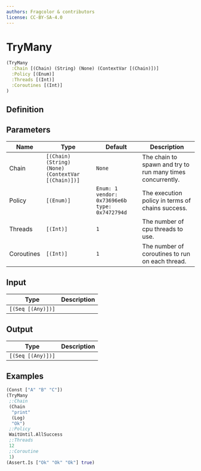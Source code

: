 ```yaml
---
authors: Fragcolor & contributors
license: CC-BY-SA-4.0
---
```



# TryMany

```clojure
(TryMany
  :Chain [(Chain) (String) (None) (ContextVar [(Chain)])]
  :Policy [(Enum)]
  :Threads [(Int)]
  :Coroutines [(Int)]
)
```


## Definition




## Parameters

| Name | Type | Default | Description |
|------|------|---------|-------------|
| Chain | `[(Chain) (String) (None) (ContextVar [(Chain)])]` | `None` | The chain to spawn and try to run many times concurrently. |
| Policy | `[(Enum)]` | `Enum: 1 vendor: 0x73696e6b type: 0x7472794d` | The execution policy in terms of chains success. |
| Threads | `[(Int)]` | `1` | The number of cpu threads to use. |
| Coroutines | `[(Int)]` | `1` | The number of coroutines to run on each thread. |


## Input

| Type | Description |
|------|-------------|
| `[(Seq [(Any)])]` |  |


## Output

| Type | Description |
|------|-------------|
| `[(Seq [(Any)])]` |  |


## Examples

```clojure
(Const ["A" "B" "C"])
(TryMany
 ;:Chain
 (Chain
  "print"
  (Log)
  "Ok")
 ;:Policy
 WaitUntil.AllSuccess
 ;:Threads
 12
 ;:Coroutine
 1)
(Assert.Is ["Ok" "Ok" "Ok"] true)
```
